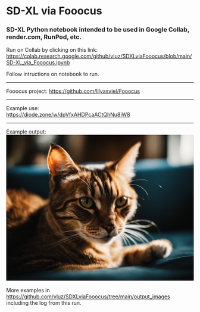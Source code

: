 # SD-XL via Fooocus
### SD-XL Python notebook intended to be used in Google Collab, render.com, RunPod, etc.

Run on Collab by clicking on this link:      
https://colab.research.google.com/github/vluz/SDXLviaFooocus/blob/main/SD-XL_via_Fooocus.ipynb

Follow intructions on notebook to run.

<hr>

Fooocus project: https://github.com/lllyasviel/Fooocus

<hr>

Example use:      
https://diode.zone/w/dpVfxAHDPcaACtQhNu8iW8

<hr>

Example output:     
<img src="output_images/2023-08-19_15-02-57_3511.png">

More examples in      
https://github.com/vluz/SDXLviaFooocus/tree/main/output_images     
including the log from this run.

<br>
